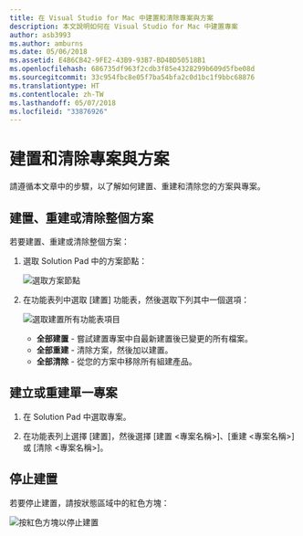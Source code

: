 ```yaml
---
title: 在 Visual Studio for Mac 中建置和清除專案與方案
description: 本文說明如何在 Visual Studio for Mac 中建置專案
author: asb3993
ms.author: amburns
ms.date: 05/06/2018
ms.assetid: E4B6CB42-9FE2-43B9-93B7-BD4BD50518B1
ms.openlocfilehash: 686735df963f2cdb3f85e4328299b609d5fbe08d
ms.sourcegitcommit: 33c954fbc8e05f7ba54bfa2c0d1bc1f9bbc68876
ms.translationtype: HT
ms.contentlocale: zh-TW
ms.lasthandoff: 05/07/2018
ms.locfileid: "33876926"
---
```

# <a name="building-and-cleaning-projects-and-solutions"></a>建置和清除專案與方案

請遵循本文章中的步驟，以了解如何建置、重建和清除您的方案與專案。

## <a name="to-build-rebuild-or-clean-an-entire-solution"></a>建置、重建或清除整個方案

若要建置、重建或清除整個方案：

1. 選取 Solution Pad 中的方案節點：

    ![選取方案節點](media/compiling-and-building-image1.png)

2. 在功能表列中選取 [建置] 功能表，然後選取下列其中一個選項：

    ![選取建置所有功能表項目](media/compiling-and-building-image2.png)

    * **全部建置** - 嘗試建置專案中自最新建置後已變更的所有檔案。
    * **全部重建** - 清除方案，然後加以建置。
    * **全部清除** - 從您的方案中移除所有組建產品。



## <a name="to-build-or-rebuild-a-single-project"></a>建立或重建單一專案

1. 在 Solution Pad 中選取專案。

2. 在功能表列上選擇 [建置]，然後選擇 [建置 <專案名稱>]、[重建 <專案名稱>] 或 [清除 <專案名稱>]。


## <a name="to-stop-a-build"></a>停止建置

若要停止建置，請按狀態區域中的紅色方塊：

 ![按紅色方塊以停止建置](media/compiling-and-building-image3.png)